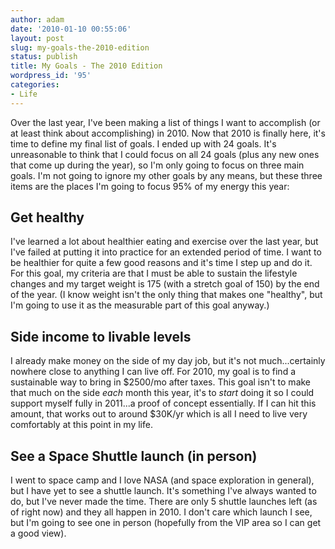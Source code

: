 ```yaml
---
author: adam
date: '2010-01-10 00:55:06'
layout: post
slug: my-goals-the-2010-edition
status: publish
title: My Goals - The 2010 Edition
wordpress_id: '95'
categories:
- Life
---
```


Over the last year, I've been making a list of things I want to accomplish (or
at least think about accomplishing) in 2010. Now that 2010 is finally here,
it's time to define my final list of goals. I ended up with 24 goals. It's
unreasonable to think that I could focus on all 24 goals (plus any new ones
that come up during the year), so I'm only going to focus on three main goals.
I'm not going to ignore my other goals by any means, but these three items are
the places I'm going to focus 95% of my energy this year:

## Get healthy

I've learned a lot about healthier eating and exercise over the last year, but
I've failed at putting it into practice for an extended period of time. I want
to be healthier for quite a few good reasons and it's time I step up and do
it. For this goal, my criteria are that I must be able to sustain the
lifestyle changes and my target weight is 175 (with a stretch goal of 150) by
the end of the year. (I know weight isn't the only thing that makes one
"healthy", but I'm going to use it as the measurable part of this goal
anyway.)

## Side income to livable levels

I already make money on the side of my day job, but it's not much...certainly
nowhere close to anything I can live off. For 2010, my goal is to find a
sustainable way to bring in $2500/mo after taxes. This goal isn't to make that
much on the side *each* month this year, it's to *start* doing it so I could
support myself fully in 2011...a proof of concept essentially. If I can hit
this amount, that works out to around $30K/yr which is all I need to live very
comfortably at this point in my life.

## See a Space Shuttle launch (in person)

I went to space camp and I love NASA (and space exploration in general), but I
have yet to see a shuttle launch. It's something I've always wanted to do, but
I've never made the time. There are only 5 shuttle launches left (as of right
now) and they all happen in 2010. I don't care which launch I see, but I'm
going to see one in person (hopefully from the VIP area so I can get a good
view).

